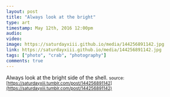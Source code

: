 ```yaml
---
layout: post
title: "Always look at the bright"
type: art
timestamp: May 12th, 2016 12:00pm
audio: 
video: 
image: https://saturdayxiii.github.io/media/144256891142.jpg
link: https://saturdayxiii.github.io/media/144256891142.jpg
tags: ["photo", "crab", "photography"]
comments: true
---
```

Always look at the bright side of the shell.
<small>source: [https://saturdayxiii.tumblr.com/post/144256891142](https://saturdayxiii.tumblr.com/post/144256891142)</small>